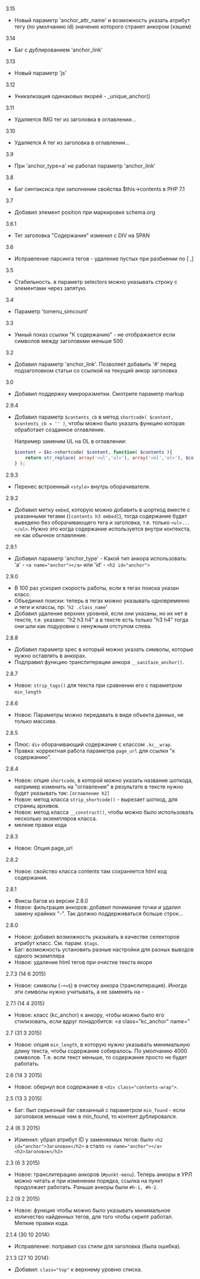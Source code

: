 3.15
- Новый параметр 'anchor_attr_name' и возможность указать атрибут тегу (по умолчанию id) значение которого странет анкором (хэшем)

3.14
- Баг с дублированием 'anchor_link'

3.13
- Новый параметр 'js'

3.12
- Уникализация одинаковых якорей - _unique_anchor()

3.11
- Удаляется IMG тег из заголовка в оглавлении...

3.10
- Удаляется A тег из заголовка в оглавлении...

3.9
- При 'anchor_type=a' не работал параметр 'anchor_link'

3.8
- Баг синтаксиса при заполнении свойства $this->contents в PHP 7.1

3.7
- Добавил элемент position при маркировке schema.org

3.6.1
- Тег заголовка "Содержание" изменил с DIV на SPAN

3.6
- Исправление парсинга тегов - удаление пустых при разбиении по [ ,]

3.5
- Стабильность. в параметр selectors можно указывать строку с элементами через запятую.

3.4
- Параметр 'tomenu_simcount'

3.3
- Умный показ ссылки "К содержанию" - не отображается если символов между заголовкми меньше 500

3.2
- Добавил параметр 'anchor_link'. Позволяет добавить '#' перед подзаголовком статьи со ссылкой на текущий анкор заголовка

3.0
- Добавил поддержку микроразметки. Смотрите параметр markup

2.9.4
- Добавил параметр `$contents_cb` в метод `shortcode( $content, $contents_cb = '' )`, чтобы можно было указать функцию которая обработает созданное оглавление.

	Например заменим UL на OL в оглавлении:

	```php
	$content = $kc->shortcode( $content, function( $contents ){
		return str_replace( array('<ul','ul>'), array('<ol','ol>'), $contents );
	} );
	```


2.9.3
- Перенес встроенный `<style>` внутрь оборачивателя.

2.9.2
- Добавил метку `embed`, которую можно добавить в шорткод вместе с указанными тегами (`[contents h3 embed]`), тогда содержание будет выведено без оборачивающего тега и заголовка, т.е. только `<ul>...</ul>`. Нужно это когда содержание используется внутри контекста, не как обычное оглавление.

2.9.1
- Добавил параметр 'anchor_type' - Какой тип анкора использовать: 'a' - `<a name="anchor"></a>` или 'id' - `<h2 id="anchor">`

2.9.0
- В 100 раз ускорил скорость работы, если в тегах поиска указан класс.
- Объединил поиски: теперь в тегах можно указывать одновременно и теги и классы, пр: '`h2 .class_name`'
- Добавил удаление верхних уровней, если они указаны, но их нет в тексте, т.е. указано: "h2 h3 h4" а в тексте есть только "h3 h4" тогда они шли как подуровни с ненужным отступом слева.

2.8.8
- Добавил параметр spec в который можно указать символы, которые нужно оставлять в анкорах.
- Подправил функцию транслитерации анкора `__sanitaze_anchor()`.

2.8.7
- Новое: `strip_tags()` для текста при сравнении его с параметром `min_length`

2.8.6
- Новое: Параметры можно передавать в виде объекта данных, не только массива.

2.8.5
- Плюс: `div` оборачивающий содержание с классом `.kc__wrap`.
- Правка: корректная работа параметра `page_url` для ссылки "к содержанию".

2.8.4
- Новое: опция ``shortcode``, в которой можно указать название шоткода, например изменить на "оглавление" в результате в тексте нужно будет указывать так: `[оглавление h2]`
- Новое: метод класса `strip_shortcode()` - вырезает шоткод, для страниц архивов.
- Новое: метод класса `__construct()`, чтобы можно было использовать несколько экземпляров класса.
- мелкие правки кода

2.8.3
- Новое: Опция page_url

2.8.2
- Новое: свойство класса contents там сохраняется html код содержания.

2.8.1
- Фиксы багов из версии 2.8.0
- Новое: фильтрация анкоров: добавил понимание точки и удалил замену крайних "-". Так должно поддерживаться больше строк...

2.8.0
- Новое: добавил возможность указывать в качестве селекторов атрибут класс. См. парам. `$tags`.
- Баг: возможность установить разные настройки для разных выводов одного экземпляра
- Новое: удаление html тегов при очистке текста якоря

2.7.3 (14 6 2015)
- Новое: символы (`~+=$`) в очистку анкора (транслитерация). Иногда эти символы нужно учитывать, а не заменять на -

2.7.1 (14 4 2015)
- Новое: класс (kc_anchor) к анкору, чтобы можно было его стилизовать, если вдруг понадобится: <a class="kc_anchor" name="

2.7 (31 3 2015)
- Новое: опция `min_length`, в которую нужно указывать минимальную длину текста, чтобы содержание собиралось. По умолчанию 4000 символов. Т.е. если текст меньше, то содержание просто не будет работать.

2.6 (14 3 2015)
- Новое: обернул все содержание в ``<div class="contents-wrap">``.

2.5 (13 3 2015)
- Баг: был серьезный баг связанный с параметром `min_found` - если заголовков меньше чем в min_found, то контент дублировался.

2.4 (6 3 2015)
- Изменил: убрал атрибут ID у заменяемых тегов: было `<h2 id="anchor">Заголовок</h2>` а стало `<a name="anchor"></a><h2>Заголовок</h2>`

2.3 (6 3 2015)
- Новое: транслитерацию анкоров (`#punkt-menu`). Теперь анкоры в УРЛ можно читать и при изменении порядка, ссылка на пункт продолжает работать. Раньше анкоры были `#h-1, #h-2`.

2.2 (9 2 2015)
- Новое: функция чтобы можно было указывать минимальное количество найденных тегов, для того чтобы скрипт работал.
Мелкие правки кода.

2.1.4 (30 10 2014):
- Исправление: поправил css стили для заголовка (была ошибка).

2.1.3 (27 10 2014):
- Добавил: `class="top"` к верхнему уровню списка.
